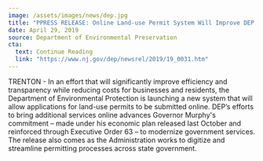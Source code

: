 ```yaml
---
image: /assets/images/news/dep.jpg
title: "PPRESS RELEASE: Online Land-use Permit System Will Improve DEP Efficiency and Public Transparency"
date: April 29, 2019
source: Department of Environmental Preservation
cta:
  text: Continue Reading
  link: "https://www.nj.gov/dep/newsrel/2019/19_0031.htm"
---
```


TRENTON - In an effort that will significantly improve efficiency and transparency while reducing costs for businesses and residents, the Department of Environmental Protection is launching a new system that will allow applications for land-use permits to be submitted online. DEP’s efforts to bring additional services online advances Governor Murphy's commitment – made under his economic plan released last October and reinforced through Executive Order 63 – to modernize government services. The release also comes as the Administration works to digitize and streamline permitting processes across state government.
